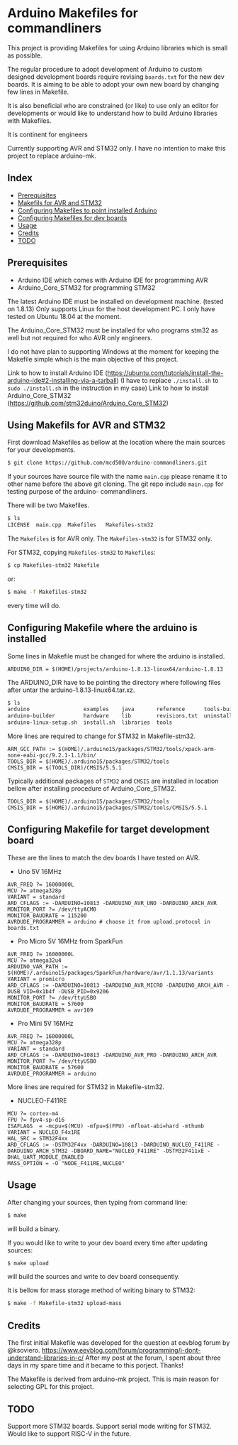 # Arduino Makefiles for commandliners

This project is providing Makefiles for using Arduino libraries which is small as possible.

The regular procedure to adopt development of Arduino to custom designed development boards require revising `boards.txt` for the new dev boards. It is aiming to be able to adopt your own new board by changing few lines in Makefile.

It is also beneficial who are constrained (or like) to use only an editor for developments or would like to understand how to build Arduino libraries with Makefiles.

It is continent for engineers

Currently supporting AVR and STM32 only.
I have no intention to make this project to replace arduino-mk.

## Index

 - [Prerequisites](#Prerequisites)
 - [Makefils for AVR and STM32](#Makefile-which)
 - [Configuring Makefiles to point installed Arduino](#Makefile-arduino)
 - [Configuring Makefiles for dev boards](#Makefile-dev-baords)
 - [Usage](#Usage)
 - [Credits](#credits)
 - [TODO](#TODO)

## Prerequisites <a id="Prerequisites"></a>

*  Arduino IDE which comes with Arduino IDE for programming AVR
*  Arduino_Core_STM32 for programming STM32

The latest Arduino IDE must be installed on development machine. (tested on 1.8.13)
Only supports Linux for the host development PC.
I only have tested on Ubuntu 18.04 at the moment.

The Arduino_Core_STM32 must be installed for who programs stm32 as well but not required for who AVR only engineers.

I do not have plan to supporting Windows at the moment for keeping the Makefile simple which is the main objective of this project.

Link to how to install Arduino IDE (https://ubuntu.com/tutorials/install-the-arduino-ide#2-installing-via-a-tarball)
 (I have to replace `./install.sh` to `sudo ./install.sh` in the instruction in my case)
Link to how to install Arduino_Core_STM32 (https://github.com/stm32duino/Arduino_Core_STM32)

## Using Makefils for AVR and STM32 <a id="Makefile-which"></a>

First download Makefiles as bellow at the location where the main sources for your developments.
```sh
$ git clone https://github.com/mcd500/arduino-commandliners.git
```

If your sources have source file with the name `main.cpp` please rename it to other name before the above git cloning. The git repo include `main.cpp` for testing purpose of the arduino- commandliners.

There will be two Makefiles.
```sh
$ ls
LICENSE  main.cpp  Makefiles   Makefiles-stm32
```

The `Makefiles` is for AVR only. The `Makefiles-stm32` is for STM32 only.

For STM32, copying `Makefiles-stm32` to `Makefiles`:
```sh
$ cp Makefiles-stm32 Makefile
```

or:
```sh
$ make -f Makefiles-stm32
```
every time will do.


## Configuring Makefile where the arduino is installed <a id="Makefile-arduino"></a>

Some lines in Makefile must be changed for where the arduino is installed.

```
ARDUINO_DIR = $(HOME)/projects/arduino-1.8.13-linux64/arduino-1.8.13
```

The ARDUINO_DIR have to be pointing the directory where following files after untar the arduino-1.8.13-linux64.tar.xz.
```sh
$ ls
arduino                 examples    java       reference      tools-builder
arduino-builder         hardware    lib        revisions.txt  uninstall.sh
arduino-linux-setup.sh  install.sh  libraries  tools
```

More lines are required to change for STM32 in Makefile-stm32.

```
ARM_GCC_PATH := $(HOME)/.arduino15/packages/STM32/tools/xpack-arm-none-eabi-gcc/9.2.1-1.1/bin/
TOOLS_DIR = $(HOME)/.arduino15/packages/STM32/tools
CMSIS_DIR = $(TOOLS_DIR)/CMSIS/5.5.1
```

Typically additional packages of `STM32` and  `CMSIS` are installed in location bellow after installing procedure of Arduino_Core_STM32.

```
TOOLS_DIR = $(HOME)/.arduino15/packages/STM32/tools
CMSIS_DIR = $(HOME)/.arduino15/packages/STM32/tools/CMSIS/5.5.1
```

## Configuring Makefile for target development board  <a id="Makefile-dev-baords"></a>


These are the lines to match the dev boards I have tested on AVR.

* Uno 5V 16MHz
```
AVR_FREQ ?= 16000000L
MCU ?= atmega328p
VARIANT = standard
ARD_CFLAGS := -DARDUINO=10813 -DARDUINO_AVR_UNO -DARDUINO_ARCH_AVR
MONITOR_PORT ?= /dev/ttyACM0
MONITOR_BAUDRATE = 115200
AVRDUDE_PROGRAMMER = arduino # choose it from upload.protocol in boards.txt
```

* Pro Micro 5V 16MHz from SparkFun
```
AVR_FREQ ?= 16000000L
MCU ?= atmega32u4
ARDUINO_VAR_PATH := $(HOME)/.arduino15/packages/SparkFun/hardware/avr/1.1.13/variants
VARIANT = promicro
ARD_CFLAGS := -DARDUINO=10813 -DARDUINO_AVR_MICRO -DARDUINO_ARCH_AVR -DUSB_VID=0x1b4f -DUSB_PID=0x9206
MONITOR_PORT ?= /dev/ttyUSB0
MONITOR_BAUDRATE = 57600
AVRDUDE_PROGRAMMER = avr109
```

* Pro Mini 5V 16MHz
```
AVR_FREQ ?= 16000000L
MCU ?= atmega328p
VARIANT = standard
ARD_CFLAGS := -DARDUINO=10813 -DARDUINO_AVR_PRO -DARDUINO_ARCH_AVR
MONITOR_PORT ?= /dev/ttyUSB0
MONITOR_BAUDRATE = 57600
AVRDUDE_PROGRAMMER = arduino
```

More lines are required for STM32 in Makefile-stm32.

* NUCLEO-F411RE
```
MCU ?= cortex-m4
FPU ?= fpv4-sp-d16
ISAFLAGS  = -mcpu=$(MCU) -mfpu=$(FPU) -mfloat-abi=hard -mthumb
VARIANT = NUCLEO_F4x1RE
HAL_SRC = STM32F4xx
ARD_CFLAGS := -DSTM32F4xx -DARDUINO=10813 -DARDUINO_NUCLEO_F411RE -DARDUINO_ARCH_STM32 -DBOARD_NAME="NUCLEO_F411RE" -DSTM32F411xE -DHAL_UART_MODULE_ENABLED
MASS_OPTION = -O "NODE_F411RE,NUCLEO"
```

## Usage <a id="Usage"></a>


After changing your sources, then typing from command line:
```sh
$ make
```
will build a binary.

If you would like to write to your dev board every time after updating sources:
```sh
$ make upload
```
will build the sources and write to dev board consequently.

It is bellow for mass storage method of writing binary to STM32:
```sh
$ make -f Makefile-stm32 upload-mass
```

## Credits <a id="Credits"></a>

The first initial Makefile was developed for the question at eevblog forum by @ksoviero.
https://www.eevblog.com/forum/programming/i-dont-understand-libraries-in-c/
After my post at the forum, I spent about three days in my spare time and it became to this porject. Thanks!

The Makefile is derived from arduino-mk project. This is main reason for selecting GPL for this project.

## TODO <a id="TODO"></a>

Support more STM32 boards.
Support serial mode writing for STM32.
Would like to support RISC-V in the future.
